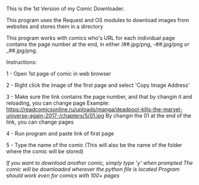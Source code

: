 This is the 1st Version of my Comic Downloader. 

This program uses the Request and OS modules to download images from websites and stores them in a directory

This program works with comics who's URL for each individual page contains the page number at the end, in either /##.jpg/png,  -##.jpg/png or _##.jpg/png.

Instructions:

1 - Open 1st page of comic in web browser

2 - Right click the image of the first page and select 'Copy Image Address'

3 - Make sure the link contains the page number, and that by changin it and reloading, you can change page
    Example: https://readcomicsonline.ru/uploads/manga/deadpool-kills-the-marvel-universe-again-2017-/chapters/5/01.jpg
    By changin the 01 at the end of the link, you can change pages
    
4 - Run program and paste link of first page

5 - Type the name of the comic (This will also be the name of the folder where the comic will be stored)

*If you want to download another comic, simply type 'y' when prompted*
*The comic will be downloaded wherever the python file is located*
*Program should work even for comics with 100+ pages*

